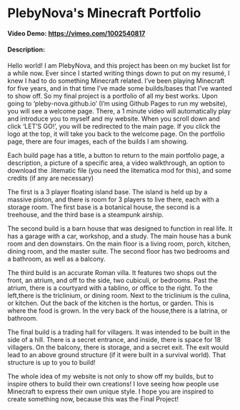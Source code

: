# PlebyNova's Minecraft Portfolio
#### Video Demo: https://vimeo.com/1002540817
#### Description:
Hello world! I am PlebyNova, and this project has been on my bucket list for a while now. Ever since I started writing things down to put on my resumé, I knew I had to do something Minecraft related. I’ve been playing Minecraft for five years, and in that time I’ve made some builds/bases that I’ve wanted to show off. So my final project is a portfolio of all my best works.
Upon going to ‘pleby-nova.github.io’ (I’m using Github Pages to run my website), you will see a welcome page. There, a 1 minute video will automatically play and introduce you to myself and my website. When you scroll down and click ‘LET’S GO!’, you will be redirected to the main page. If you click the logo at the top, it will take you back to the welcome page. On the portfolio page, there are four images, each of the builds I am showing.

Each build page has a title, a button to return to the main portfolio page, a description, a picture of a specific area, a video walkthrough, an option to download the .litematic file (you need the litematica mod for this), and some credits (if any are necessary)

The first is a 3 player floating island base. The island is held up by a massive piston, and there is room for 3 players to live there, each with a storage room. The first base is a botanical house, the second is a treehouse, and the third base is a steampunk airship.

The second build is a barn house that was designed to function in real life. It has a garage with a car, workshop, and a study. The main house has a bunk room and den downstairs. On the main floor is a living room, porch, kitchen, dining room, and the master suite. The second floor has two bedrooms and a bathroom, as well as a balcony.

The third build is an accurate Roman villa. It features two shops out the front, an atrium, and off to the side, two cubiculi, or bedrooms. Past the atrium, there is a courtyard with a tablino, or office to the right. To the left,there is the triclinium, or dining room. Next to the triclinium is the culina, or kitchen. Out the back of the kitchen is the hortus, or garden. This is where the food is grown. In the very back of the house,there is a latrina, or bathroom.

The final build is a trading hall for villagers. It was intended to be built in the side of a hill. There is a secret entrance, and inside, there is space for 18 villagers. On the balcony, there is storage, and a secret exit. The exit would lead to an above ground structure (if it were built in a survival world). That structure is up to you to build!

The whole idea of my website is not only to show off my builds, but to inspire others to build their own creations! I love seeing how people use Minecraft to express their own unique style. I hope you are inspired to create something now, because this was the Final Project!
